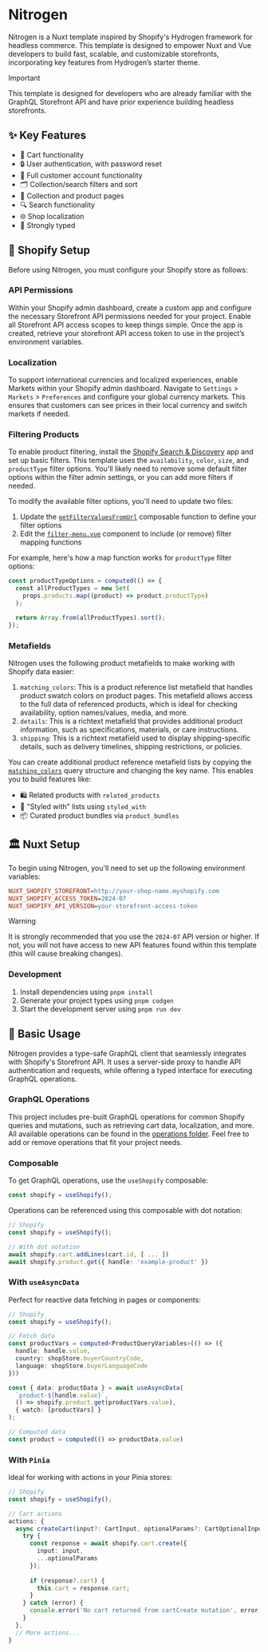 # Nitrogen

Nitrogen is a Nuxt template inspired by Shopify's Hydrogen framework for headless commerce. This template is designed to empower Nuxt and Vue developers to build fast, scalable, and customizable storefronts, incorporating key features from Hydrogen’s starter theme.

> [!IMPORTANT]
> This template is designed for developers who are already familiar with the GraphQL Storefront API and have prior experience building headless storefronts.

## ✨ Key Features

- 🛒 Cart functionality
- 🔒 User authentication, with password reset
- 👤 Full customer account functionality
- 🗂️ Collection/search filters and sort
- 👕 Collection and product pages
- 🔍 Search functionality
- 🌐 Shop localization
- 💪 Strongly typed

## 💎 Shopify Setup

Before using Nitrogen, you must configure your Shopify store as follows:

### API Permissions

Within your Shopify admin dashboard, create a custom app and configure the necessary Storefront API permissions needed for your project. Enable all Storefront API access scopes to keep things simple. Once the app is created, retrieve your storefront API access token to use in the project’s environment variables.

### Localization

To support international currencies and localized experiences, enable Markets within your Shopify admin dashboard. Navigate to `Settings` > `Markets` > `Preferences` and configure your global currency markets. This ensures that customers can see prices in their local currency and switch markets if needed.

### Filtering Products

To enable product filtering, install the [Shopify Search & Discovery](https://apps.shopify.com/search-and-discovery?search_id=81e9e3f8-f482-4c8c-83c2-a80090d606df&surface_detail=search+and+discovery&surface_inter_position=1&surface_intra_position=5&surface_type=search) app and set up basic filters. This template uses the `availability`, `color`, `size`, and `productType` filter options. You'll likely need to remove some default filter options within the filter admin settings, or you can add more filters if needed.

To modify the available filter options, you'll need to update two files:

1. Update the [`getFilterValuesFromUrl`](https://github.com/rylanharper/Nitrogen/blob/4119b6b3edfea0afb87eebba50bcfe77882cfc9a/app/composables/use-collection-helpers.ts#L83) composable function to define your filter options
2. Edit the [`filter-menu.vue`](https://github.com/rylanharper/Nitrogen/blob/master/app/components/filter/filter-menu.vue) component to include (or remove) filter mapping functions

For example, here's how a map function works for `productType` filter options:

```ts
const productTypeOptions = computed(() => {
  const allProductTypes = new Set(
    props.products.map((product) => product.productType)
  );

  return Array.from(allProductTypes).sort();
});
```

### Metafields

Nitrogen uses the following product metafields to make working with Shopify data easier:

1. `matching_colors`: This is a product reference list metafield that handles product swatch colors on product pages. This metafield allows access to the full data of referenced products, which is ideal for checking availability, option names/values, media, and more.
2. `details`: This is a richtext metafield that provides additional product information, such as specifications, materials, or care instructions.
3. `shipping`: This is a richtext metafield used to display shipping-specific details, such as delivery timelines, shipping restrictions, or policies.

You can create additional product reference metafield lists by copying the [`matching_colors`](https://github.com/rylanharper/Nitrogen/blob/2f39c405ce5d9a707f319e024d2c0b923d2299ce/server/graphql/queries/product.ts#L13) query structure and changing the key name. This enables you to build features like:

- 🛍️ Related products with `related_products`
- 📸 "Styled with" lists using `styled_with`
- 📦 Curated product bundles via `product_bundles`

## 🏛️ Nuxt Setup

To begin using Nitrogen, you'll need to set up the following environment variables:

```ini
NUXT_SHOPIFY_STOREFRONT=http://your-shop-name.myshopify.com
NUXT_SHOPIFY_ACCESS_TOKEN=2024-07
NUXT_SHOPIFY_API_VERSION=your-storefront-access-token
```

> [!WARNING]
> It is strongly recommended that you use the `2024-07` API version or higher. If not, you will not have access to new API features found within this template (this will cause breaking changes).

### Development

1. Install dependencies using `pnpm install`
2. Generate your project types using `pnpm codgen`
3. Start the development server using `pnpm run dev`

## 🏓 Basic Usage

Nitrogen provides a type-safe GraphQL client that seamlessly integrates with Shopify's Storefront API. It uses a server-side proxy to handle API authentication and requests, while offering a typed interface for executing GraphQL operations.

### GraphQL Operations

This project includes pre-built GraphQL operations for common Shopify queries and mutations, such as retrieving cart data, localization, and more. All available operations can be found in the [operations folder](https://github.com/rylanharper/Nitrogen/tree/master/server/operations). Feel free to add or remove operations that fit your project needs.

### Composable

To get GraphQL operations, use the `useShopify` composable:

```ts
const shopify = useShopify();
```

Operations can be referenced using this composable with dot notation:

```ts
// Shopify
const shopify = useShopify();

// With dot notation
await shopify.cart.addLines(cart.id, [ ... ])
await shopify.product.get({ handle: 'example-product' })
```

### With `useAsyncData`

Perfect for reactive data fetching in pages or components:

```ts
// Shopify
const shopify = useShopify();

// Fetch data
const productVars = computed<ProductQueryVariables>(() => ({
  handle: handle.value,
  country: shopStore.buyerCountryCode,
  language: shopStore.buyerLanguageCode
}))

const { data: productData } = await useAsyncData(
  `product-${handle.value}`,
  () => shopify.product.get(productVars.value),
  { watch: [productVars] }
);

// Computed data
const product = computed(() => productData.value)
```

### With `Pinia`

Ideal for working with actions in your Pinia stores:

```ts
// Shopify
const shopify = useShopify();

// Cart actions
actions: {
  async createCart(input?: CartInput, optionalParams?: CartOptionalInput) {
    try {
      const response = await shopify.cart.create({
        input: input,
        ...optionalParams
      });
      
      if (response?.cart) {
        this.cart = response.cart;
      }
    } catch (error) {
      console.error('No cart returned from cartCreate mutation', error);
    }
  },
  // More actions...
}
```
